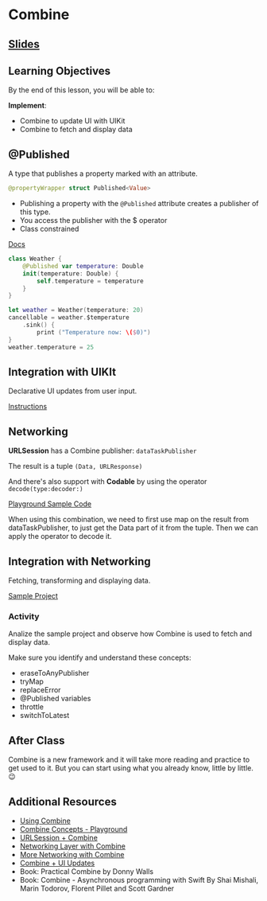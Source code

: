 <!-- Run this slideshow via the following command: -->
<!-- reveal-md README.md -w -->


<!-- .slide: class="header" -->

# Combine

## [Slides](https://make-school-courses.github.io/MOB-2.4-Advanced-Architectural-Patterns-in-iOS/Slides/Combine-Pt.3/README.html ':ignore')

<!-- > -->

## Learning Objectives

By the end of this lesson, you will be able to:

**Implement**:
- Combine to update UI with UIKit
- Combine to fetch and display data

<!-- > -->

## @Published

A type that publishes a property marked with an attribute.

```swift
@propertyWrapper struct Published<Value>
```
- Publishing a property with the `@Published` attribute creates a publisher of this type.
- You access the publisher with the $ operator
- Class constrained

[Docs](https://developer.apple.com/documentation/combine/published)

<!-- v -->

```swift
class Weather {
    @Published var temperature: Double
    init(temperature: Double) {
        self.temperature = temperature
    }
}

let weather = Weather(temperature: 20)
cancellable = weather.$temperature
    .sink() {
        print ("Temperature now: \($0)")
}
weather.temperature = 25
```

<!-- v -->

## Integration with UIKIt

Declarative UI updates from user input.

[Instructions](assignments/Example-1.md)

<!-- > -->

## Networking

**URLSession** has a Combine publisher: `dataTaskPublisher`

The result is a tuple `(Data, URLResponse)`

And there's also support with **Codable** by using the operator `decode(type:decoder:)`

[Playground Sample Code](https://github.com/Make-School-Courses/MOB-2.4-Advanced-Architectural-Patterns-in-iOS/blob/master/Lessons/Combine-Pt.3/assignments/Networking.playground.zip)

<aside class="notes">
When using this combination, we need to first use map on the result from dataTaskPublisher, to just get the Data part of it from the tuple. Then we can apply the operator to decode it.
</aside>

<!-- > -->

## Integration with Networking

Fetching, transforming and displaying data.

[Sample Project](https://github.com/Make-School-Labs/MOB2.4-CombineEx2)

<!-- v -->

### Activity

Analize the sample project and observe how Combine is used to fetch and display data.

Make sure you identify and understand these concepts:
- eraseToAnyPublisher
- tryMap
- replaceError
- @Published variables
- throttle
- switchToLatest

<!-- > -->

## After Class

Combine is a new framework and it will take more reading and practice to get used to it. But you can start using what you already know, little by little. 😉

<!-- > -->

## Additional Resources

- [Using Combine](https://heckj.github.io/swiftui-notes/#coreconcepts-publisher-subscriber)
- [Combine Concepts - Playground](https://github.com/AvdLee/CombineSwiftPlayground)
- [URLSession + Combine](https://theswiftdev.com/urlsession-and-the-combine-framework/)
- [Networking Layer with Combine](https://betterprogramming.pub/implement-a-networking-layer-using-combine-in-swift-5-8a83e3ac9bae)
- [More Networking with Combine](https://www.vadimbulavin.com/modern-networking-in-swift-5-with-urlsession-combine-framework-and-codable/)
- [Combine + UI Updates](https://useyourloaf.com/blog/getting-started-with-combine/)
- Book: Practical Combine by Donny Walls
- Book: Combine - Asynchronous programming with Swift By Shai Mishali, Marin Todorov, Florent Pillet and Scott Gardner
